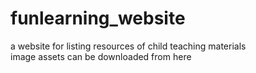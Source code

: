 # funlearning_website
a website for listing resources of child teaching materials</br>
image assets can be downloaded from here

